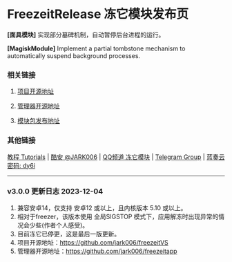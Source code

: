 # FreezeitRelease 冻它模块发布页

**[面具模块]** 实现部分墓碑机制，自动暂停后台进程的运行。

**[MagiskModule]** Implement a partial tombstone mechanism to automatically suspend background processes.

### 相关链接

1. [项目开源地址](https://github.com/jark006/freezeitVS)

1. [管理器开源地址](https://github.com/jark006/freezeitapp)

1. [模块包发布地址](https://github.com/jark006/freezeitRelease)

### 其他链接

[教程 Tutorials](https://jark006.github.io/FreezeitIntroduction/) |
[酷安 @JARK006](https://www.coolapk.com/u/1212220) |
[QQ频道 冻它模块](https://qun.qq.com/qqweb/qunpro/share?_wv=3&_wwv=128&appChannel=share&inviteCode=1W6opB7&appChannel=share&businessType=9&from=246610&biz=ka) |
[Telegram Group](https://t.me/+sjDX1oTk31ZmYjY1) |
[蓝奏云 密码: dy6i](https://jark006.lanzout.com/b017oz9if) 

---

### v3.0.0 更新日志 2023-12-04
1. 兼容安卓14，仅支持 安卓12 或以上，且内核版本 5.10 或以上。
2. 相对于freezer，该版本使用 全局SIGSTOP 模式下，应用解冻时出现异常的情况会少些(作者个人感受)。
3. 目前冻它已停更，这是最后一版更新。
4. 项目开源地址：https://github.com/jark006/freezeitVS
5. 管理器开源地址：https://github.com/jark006/freezeitapp
